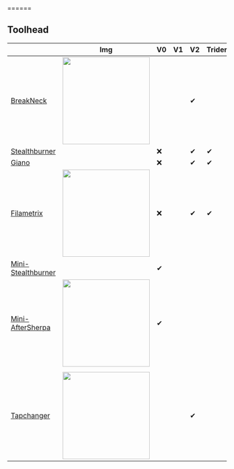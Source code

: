 ======

## Toolhead

|                                                                                                   | Img                                                                                                                                                                                                  | V0  | V1  | V2  | Trident |     |     |     |     |     |
| ------------------------------------------------------------------------------------------------- | ---------------------------------------------------------------------------------------------------------------------------------------------------------------------------------------------------- | --- | --- | --- | ------- | --- | --- | --- | --- | --- |
| [BreakNeck](https://github.com/leddhedd/BreakNeck)                                                | <img src="https://github.com/leddhedd/BreakNeck/blob/main/Images/sizes.png?raw=true" width="200"/>                                                                                                   |     |     | ✔   |         |     |     |     |     |     |
| [Stealthburner](Stealthburner.md)                                                                 |                                                                                                                                                                                                      | ❌   |     | ✔   | ✔       |     |     |     |     |     |
| [Giano](https://github.com/FBServiceTech3D/Giano_StealthBurner_Dual_Filament)                     |                                                                                                                                                                                                      | ❌   |     | ✔   | ✔       |     |     |     |     |     |
| [Filametrix](https://www.printables.com/fr/model/638605-filametrix-mmuercf-filament-cutter-voron) | <img src="https://media.printables.com/media/prints/638605/images/5048319_9a489845-1fce-446d-bc86-3d19f1b790b1_0f19d1d9-0d40-4afd-a19e-55a379e5c11a/thumbs/inside/1280x960/png/3.webp" width="200"/> | ❌   |     | ✔   | ✔       |     |     |     |     |     |
| [Mini-Stealthburner](Mini-Stealthburner.md)                                                       |                                                                                                                                                                                                      | ✔   |     |     |         |     |     |     |     |     |
| [Mini-AfterSherpa](https://github.com/PrintersForAnts/Mini-AfterSherpa)                           | <img src="https://github.com/PrintersForAnts/Mini-AfterSherpa/raw/main/images/mini-aftersherpa-hero.jpg" width="200"/>                                                                               | ✔   |     |     |         |     |     |     |     |     |
|                                                                                                   |                                                                                                                                                                                                      |     |     |     |         |     |     |     |     |     |
| [Tapchanger](https://github.com/viesturz/tapchanger)                                              | <img src="https://github.com/viesturz/tapchanger/raw/main/images/rods-photo.jpg" width="200"/>                                                                                                       |     |     | ✔   |         |     |     |     |     |     |
